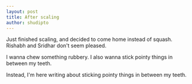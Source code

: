 ```yaml
---
layout: post
title: After scaling
author: shudipto
---
```


Just finished scaling, and decided to come home instead of squash.
Rishabh and Sridhar don't seem pleased.
 
I wanna chew something rubbery.
I also wanna stick pointy things in between my teeth.

Instead, I'm here writing about sticking pointy things in between my teeth.

